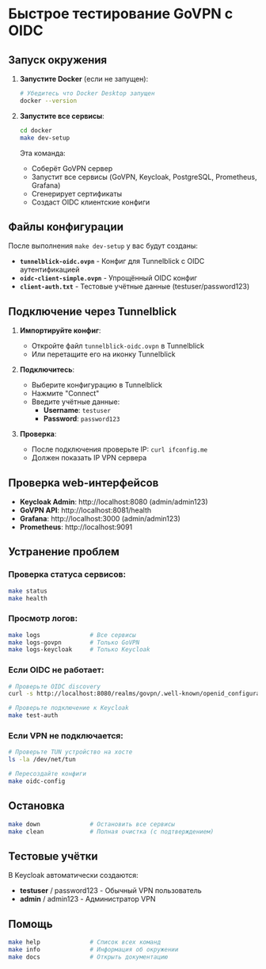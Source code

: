 # Быстрое тестирование GoVPN с OIDC

## Запуск окружения

1. **Запустите Docker** (если не запущен):
   ```bash
   # Убедитесь что Docker Desktop запущен
   docker --version
   ```

2. **Запустите все сервисы**:
   ```bash
   cd docker
   make dev-setup
   ```

   Эта команда:
   - Соберёт GoVPN сервер
   - Запустит все сервисы (GoVPN, Keycloak, PostgreSQL, Prometheus, Grafana)
   - Сгенерирует сертификаты
   - Создаст OIDC клиентские конфиги

## Файлы конфигурации

После выполнения `make dev-setup` у вас будут созданы:

- **`tunnelblick-oidc.ovpn`** - Конфиг для Tunnelblick с OIDC аутентификацией
- **`oidc-client-simple.ovpn`** - Упрощённый OIDC конфиг
- **`client-auth.txt`** - Тестовые учётные данные (testuser/password123)

## Подключение через Tunnelblick

1. **Импортируйте конфиг**:
   - Откройте файл `tunnelblick-oidc.ovpn` в Tunnelblick
   - Или перетащите его на иконку Tunnelblick

2. **Подключитесь**:
   - Выберите конфигурацию в Tunnelblick
   - Нажмите "Connect"
   - Введите учётные данные:
     - **Username**: `testuser`
     - **Password**: `password123`

3. **Проверка**:
   - После подключения проверьте IP: `curl ifconfig.me`
   - Должен показать IP VPN сервера

## Проверка web-интерфейсов

- **Keycloak Admin**: http://localhost:8080 (admin/admin123)
- **GoVPN API**: http://localhost:8081/health
- **Grafana**: http://localhost:3000 (admin/admin123)
- **Prometheus**: http://localhost:9091

## Устранение проблем

### Проверка статуса сервисов:
```bash
make status
make health
```

### Просмотр логов:
```bash
make logs              # Все сервисы
make logs-govpn        # Только GoVPN
make logs-keycloak     # Только Keycloak
```

### Если OIDC не работает:
```bash
# Проверьте OIDC discovery
curl -s http://localhost:8080/realms/govpn/.well-known/openid_configuration | jq

# Проверьте подключение к Keycloak
make test-auth
```

### Если VPN не подключается:
```bash
# Проверьте TUN устройство на хосте
ls -la /dev/net/tun

# Пересоздайте конфиги
make oidc-config
```

## Остановка

```bash
make down              # Остановить все сервисы
make clean             # Полная очистка (с подтверждением)
```

## Тестовые учётки

В Keycloak автоматически создаются:
- **testuser** / password123 - Обычный VPN пользователь
- **admin** / admin123 - Администратор VPN

## Помощь

```bash
make help              # Список всех команд
make info              # Информация об окружении
make docs              # Открыть документацию
``` 